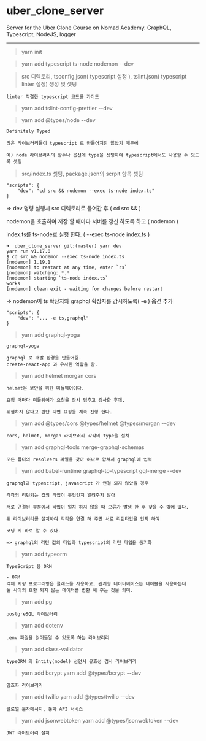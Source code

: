 # uber_clone_server

Server for the Uber Clone Course on Nomad Academy. GraphQL, Typescript, NodeJS, logger

---

> yarn init

> yarn add typescript ts-node nodemon --dev

> src 디렉토리, tsconfig.json( typescript 설정 ), tslint.json( typescript linter 설정) 생성 및 셋팅

```
linter 적절한 typescript 코드를 가이드
```

> yarn add tslint-config-prettier --dev

> yarn add @types/node --dev

```
Definitely Typed

많은 라이브러리들이 typescript 로 만들어지진 않았기 때문에

예) node 라이브러리의 함수나 옵션에 type을 셋팅하여 typescript에서도 사용할 수 있도록 셋팅
```

> src/index.ts 셋팅, package.json의 scrpit 항목 셋팅

```
"scripts": {
    "dev": "cd src && nodemon --exec ts-node index.ts"
}
```

=> dev 명령 실행시 src 디렉토리로 들어간 후 ( cd src && )

nodemon을 호출하여 저장 할 때마다 서버를 갱신 하도록 하고 ( nodemon )

index.ts를 ts-node로 실행 한다. ( --exec ts-node index.ts )

```
➜  uber_clone_server git:(master) yarn dev
yarn run v1.17.0
$ cd src && nodemon --exec ts-node index.ts
[nodemon] 1.19.1
[nodemon] to restart at any time, enter `rs`
[nodemon] watching: *.*
[nodemon] starting `ts-node index.ts`
works
[nodemon] clean exit - waiting for changes before restart
```

=> nodemon이 ts 확장자와 graphql 확장자를 감시하도록( -e ) 옵션 추가

```
"scripts": {
    "dev": "... -e ts,graphql"
}
```

> yarn add graphql-yoga

```
graphql-yoga

graphql 로 개발 환경을 만들어줌.
create-react-app 과 유사한 역할을 함.
```

> yarn add helmet morgan cors

```
helmet은 보안을 위한 미들웨어이다.

요청 때마다 미들웨어가 요청을 잠시 멈추고 검사한 후에,

위험하지 않다고 판단 되면 요청을 계속 진행 한다.
```

> yarn add @types/cors @types/helmet @types/morgan --dev

```
cors, helmet, morgan 라이브러리 각각의 type을 설치
```

> yarn add graphql-tools merge-graphql-schemas

```
모든 폴더의 resolvers 파일을 찾아 하나로 합쳐서 graphql에 입력
```

> yarn add babel-runtime graphql-to-typescript gql-merge --dev

```
graphql과 typescript, javascript 가 연결 되지 않았을 경우

각각의 리턴되는 값의 타입이 무엇인지 알려주지 않아

서로 연결된 부분에서 타입이 일치 하지 않을 때 오류가 발생 한 후 찾을 수 밖에 없다.

위 라이브러리를 설치하여 각각을 연결 해 주면 서로 리턴타입을 인지 하여

코딩 시 바로 알 수 있다.

=> graphql의 리턴 값의 타입과 typescript의 리턴 타입을 동기화
```

> yarn add typeorm

```
TypeScript 용 ORM

- ORM
객체 지향 프로그래밍은 클래스를 사용하고, 관계형 데이터베이스는 테이블을 사용하는데
둘 사이의 호환 되지 않는 데이터를 변환 해 주는 것을 의미.
```

> yarn add pg

```
postgreSQL 라이브러리
```

> yarn add dotenv

```
.env 파일을 읽어들일 수 있도록 하는 라이브러리
```

> yarn add class-validator

```
typeORM 의 Entity(model) 선언시 유효성 검사 라이브러리
```

> yarn add bcrypt
> yarn add @types/bcrypt --dev

```
암호화 라이브러리
```

> yarn add twilio
> yarn add @types/twilio --dev

```
글로벌 문자메시지, 통화 API 서비스
```

> yarn add jsonwebtoken
> yarn add @types/jsonwebtoken --dev

```
JWT 라이브러리 설치
```
